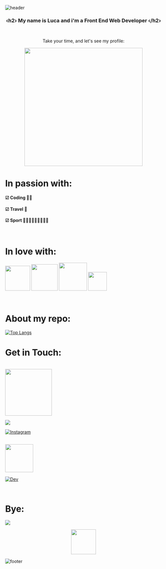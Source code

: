 ![header](https://capsule-render.vercel.app/api?type=wave&color=d3d3d3&height=200&section=header&text=&lsaquo;h1&rsaquo;%20Hello%20Dev%20🙋‍♂️%20&lsaquo;/h1&rsaquo;&fontSize=50&fontAlign=50&fontColor=000000)

<h3 align=center>&lsaquo;h2&rsaquo;  My name is Luca and i'm a Front End Web Developer &lsaquo;/h2&rsaquo;</h3>

</br>

<p align=center> Take your time, and let's see my profile: </p>

<p align=center><img src="https://media1.tenor.com/images/6625a7a64ec32bf6ba212a86c757d7f6/tenor.gif?itemid=16240884" width="380px">
</br>

<h1> In passion with: </h1>

<h4>&#9745;  Coding 👨‍💻</h4>
<h4>&#9745;  Travel 🛫</h4>
<h4>&#9745;  Sport 🏃🏻‍♂️🚵🏻‍♂️🏊🏻‍♂️</h4>
</br>

<h1> In love with: </h1>
<p><img src="https://upload.wikimedia.org/wikipedia/commons/thumb/9/95/Vue.js_Logo_2.svg/1024px-Vue.js_Logo_2.svg.png" width="80"> <img src="https://upload.wikimedia.org/wikipedia/commons/thumb/6/61/HTML5_logo_and_wordmark.svg/440px-HTML5_logo_and_wordmark.svg.png" width="85">
  <img src="https://upload.wikimedia.org/wikipedia/commons/d/dc/Javascript-shield.png" width="90"> <img src="https://upload.wikimedia.org/wikipedia/commons/thumb/d/d5/CSS3_logo_and_wordmark.svg/726px-CSS3_logo_and_wordmark.svg.png" width="60"></p> 
</br>

<h1>  About my repo: </h1>

[![Top Langs](https://github-readme-stats.vercel.app/api/top-langs/?username=Ljnce&layout=compact)](https://github.com/anuraghazra/github-readme-stats)

<h1> Get in Touch:  </h1>

</br>

<img src="https://therunnerpost.it/img/Index/RunnerPost_Logo_Website.png" width="150">

<a href="https://myroadrunningjourney.it">
  
![](https://img.shields.io/badge/💻%20Site-therunnerpost.it-informational?style=flat&color=yellow&logo=data:image/svg%2bxml;base64,<BASE64_DATA>)

</a>

<a href="https://www.instagram.com/myroadrunningjourney/">
  
![Instagram](https://img.shields.io/badge/📱%20Instagram-therunnerpost-informational?style=flat&color=red&logo=data:image/svg%2bxml;base64,<BASE64_DATA>)

</a>

</br>

<img src="https://camo.githubusercontent.com/8bbe5211f98dc9849521a6f1fcc332df0d8c2bbf/68747470733a2f2f74686570726163746963616c6465762e73332e616d617a6f6e6177732e636f6d2f692f64336f356c397969716676317a3234636e3179702e706e67" width="90">

<a href="https://dev.to/ljnce">
  
![Dev](https://img.shields.io/badge/📝%20Dev_community-ljnce-informational?style=flat&color=orange&logo=data:image/svg%2bxml;base64,<BASE64_DATA>)

</a>

</br>

<h1>  Bye: </h1>

![](https://komarev.com/ghpvc/?username=Ljnce&label=📈+You+are+visitor+number&color=green)

<p align=center><img src="https://raw.githubusercontent.com/MartinHeinz/MartinHeinz/master/wave.gif" width="80px">
  
![footer](https://capsule-render.vercel.app/api?type=wave&color=d3d3d3&height=180&section=footer&text=&lsaquo;small&rsaquo;%20Thanks%20for%20watching%20my%20profile%20&lsaquo;/small&rsaquo;&fontSize=20&fontAlign=50&fontColor=000000)
  
